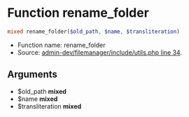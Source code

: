 Function rename_folder
===========================





```php
mixed rename_folder($old_path, $name, $transliteration)
```

* Function name: rename_folder
* Source: [admin-dev/filemanager/include/utils.php line 34](https://github.com/PrestaShop/PrestaShop/blob/1.6.0.6/admin-dev/filemanager/include/utils.php#L34).

Arguments
---------

* $old_path **mixed**
* $name **mixed**
* $transliteration **mixed**

